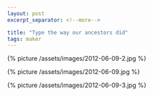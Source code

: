 ```yaml
---
layout: post
excerpt_separator: <!--more-->

title: "Type the way our ancestors did"
tags: maker
---
```

{% picture /assets/images/2012-06-09-2.jpg %}

{% picture /assets/images/2012-06-09.jpg %}

{% picture /assets/images/2012-06-09-3.jpg %}
<!--more-->